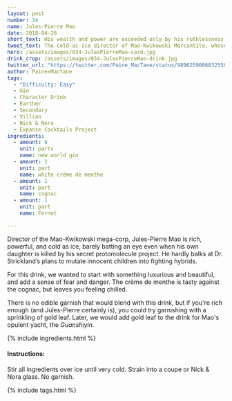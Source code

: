 ```yaml
---
layout: post
number: 34
name: Jules-Pierre Mao
date: 2018-04-26
short_text: His wealth and power are exceeded only by his ruthlessness.
tweet_text: The cold-as-ice director of Mao-Kwikowski Mercantile, whose wealth and power are exceeded only by his ruthlessness. 
hero: /assets/images/034-JulesPierreMao-card.jpg
drink_crop: /assets/images/034-JulesPierreMao-drink.jpg
twitter_url: "https://twitter.com/Paine_MacTane/status/989625908683255809"
author: Paine×Mactane
tags: 
  - "Difficulty: Easy"
  - Gin
  - Character Drink
  - Earther
  - Secondary
  - Villian
  - Nick & Nora
  - Expanse Cocktails Project
ingredients:
  - amount: 6
    unit: parts
    name: new world gin
  - amount: 1
    unit: part
    name: white créme de menthe
  - amount: 1
    unit: part
    name: cognac
  - amount: 1
    unit: part
    name: Fernet

---
```


Director of the Mao-Kwikowski mega-corp, Jules-Pierre Mao is rich, powerful, and cold as ice, barely batting an eye even when his own daughter is killed by his secret protomolecule project. He hardly balks at Dr. Strickland’s plans to mutate innocent children into fighting hybrids.

For this drink, we wanted to start with something luxurious and beautiful, and add a sense of fear and danger. The crème de menthe is tasty against the cognac, but leaves you feeling chilled. 

There is no edible garnish that would blend with this drink, but if you're rich enough (and Jules-Pierre certainly is), you could try garnishing with a sprinkling of gold leaf. Later, we would add gold leaf to the drink for Mao's opulent yacht, the *Guanshiyin.* 

{% include ingredients.html %}

#### Instructions:

Stir all ingredients over ice until very cold. Strain into a coupe or Nick & Nora glass. No garnish. 

{% include tags.html %}
